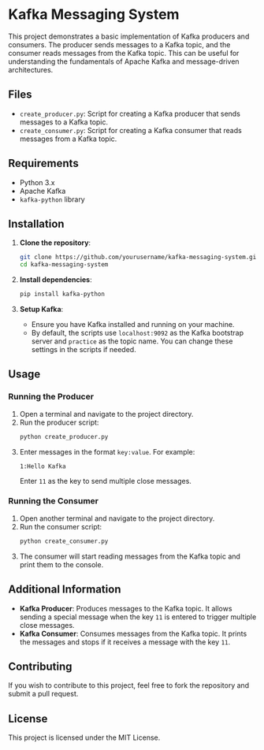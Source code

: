 # Kafka Messaging System

This project demonstrates a basic implementation of Kafka producers and consumers. The producer sends messages to a Kafka topic, and the consumer reads messages from the Kafka topic. This can be useful for understanding the fundamentals of Apache Kafka and message-driven architectures.

## Files

- `create_producer.py`: Script for creating a Kafka producer that sends messages to a Kafka topic.
- `create_consumer.py`: Script for creating a Kafka consumer that reads messages from a Kafka topic.

## Requirements

- Python 3.x
- Apache Kafka
- `kafka-python` library

## Installation

1. **Clone the repository**:
    ```sh
    git clone https://github.com/yourusername/kafka-messaging-system.git
    cd kafka-messaging-system
    ```

2. **Install dependencies**:
    ```sh
    pip install kafka-python
    ```

3. **Setup Kafka**:
    - Ensure you have Kafka installed and running on your machine.
    - By default, the scripts use `localhost:9092` as the Kafka bootstrap server and `practice` as the topic name. You can change these settings in the scripts if needed.

## Usage

### Running the Producer

1. Open a terminal and navigate to the project directory.
2. Run the producer script:
    ```sh
    python create_producer.py
    ```
3. Enter messages in the format `key:value`. For example:
    ```
    1:Hello Kafka
    ```
    Enter `11` as the key to send multiple close messages.

### Running the Consumer

1. Open another terminal and navigate to the project directory.
2. Run the consumer script:
    ```sh
    python create_consumer.py
    ```
3. The consumer will start reading messages from the Kafka topic and print them to the console.

## Additional Information

- **Kafka Producer**: Produces messages to the Kafka topic. It allows sending a special message when the key `11` is entered to trigger multiple close messages.
- **Kafka Consumer**: Consumes messages from the Kafka topic. It prints the messages and stops if it receives a message with the key `11`.

## Contributing

If you wish to contribute to this project, feel free to fork the repository and submit a pull request.

## License

This project is licensed under the MIT License.
